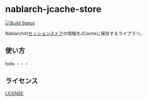 # nablarch-jcache-store
[![Build Status](https://travis-ci.org/siosio/nablarch-jcache-store.svg?branch=develop)](https://travis-ci.org/siosio/nablarch-jcache-store)

Nablarchの[セッションストア](https://nablarch.github.io/docs/LATEST/doc/application_framework/application_framework/libraries/session_store.html)の情報をJCacheに保存するライブラリ。

## 使い方
todo ・・・

## ライセンス
[LICENSE](https://github.com/siosio/nablarch-jcache-store/blob/develop/LICENSE)
